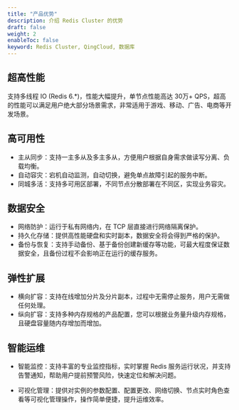 ```yaml
---
title: "产品优势"
description: 介绍 Redis Cluster 的优势
draft: false
weight: 2
enableToc: false
keyword: Redis Cluster, QingCloud, 数据库
---
```


## 超高性能

支持多线程 IO (Redis 6.*)，性能大幅提升，单节点性能高达 30万+ QPS，超高的性能可以满足用户绝大部分场景需求，非常适用于游戏、移动、广告、电商等开发场景。

## 高可用性

- 主从同步：支持一主多从及多主多从，方便用户根据自身需求做读写分离、负载均衡。
- 自动容灾：宕机自动监测，自动切换，避免单点故障引起的服务中断。
- 同城多活：支持多可用区部署，不同节点分散部署在不同区，实现业务容灾。

## 数据安全

- 网络防护：运行于私有网络内，在 TCP 层直接进行网络隔离保护。
- 持久化存储：提供高性能硬盘和实时副本，数据安全将会得到严格的保护。
- 备份与恢复：支持手动备份、基于备份创建新缓存等功能，可最大程度保证数据安全，且备份过程不会影响正在运行的缓存服务。

## 弹性扩展

- 横向扩容：支持在线增加分片及分片副本，过程中无需停止服务，用户无需做任何处理。
- 纵向扩容：支持多种内存规格的产品配置，您可以根据业务量升级内存规格，且硬盘容量随内存增加而增加。

## 智能运维

- 智能监控：支持丰富的专业监控指标，实时掌握 Redis 服务运行状况，并支持告警通知，帮助用户提前预警风险，快速定位和解决问题。

- 可视化管理：提供对实例的参数配置、配置更改、网络切换、节点实时角色查看等可视化管理操作，操作简单便捷，提升运维效率。

  
